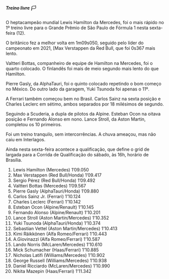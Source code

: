 ﻿##### **Treino livre** 🏳



 O heptacampeão mundial Lewis Hamilton da Mercedes, foi o mais rápido no 1º treino livre para o Grande Prêmio de São Paulo de Fórmula 1 nesta sexta-feira (12).

O britânico fez a melhor volta em 1m09s050, seguido pelo líder do campeonato em 2021, [Max Verstappen  da Red Bull, que foi 0s367 mais lento.

Valtteri Bottas, companheiro de equipe de Hamilton na Mercedes, foi o quarto colocado. O finlandês foi mais de meio segundo mais lento do que Hamilton.

Pierre Gasly, da AlphaTauri, foi o quinto colocado repetindo o bom começo no México. Do outro lado da garagem, Yuki Tsunoda foi apenas o 11º.

A Ferrari também começou bem no Brasil. Carlos Sainz na sexta posição e Charles Leclerc em sétimo, ambos separados por 18 milésimos de segundo.

Seguindo a Scuderia, a dupla de pilotos da Alpine. Esteban Ocon na oitava posição e Fernando Alonso em nono. Lance Stroll, da Aston Martin, completou os 10 primeiros.

Foi um treino tranquilo, sem intercorrências. A chuva ameaçou, mas não caiu em Interlagos.

Ainda nesta sexta-feira acontece a qualificação, que define o grid de largada para a Corrida de Qualificação do sábado, às 16h, horário de Brasília.



1. Lewis Hamilton (Mercedes) 1’09.050
2. Max Verstappen (Red Bull/Honda) 1’09.417
3.  Sergio Pérez (Red Bull/Honda) 1’09.492
4.  Valtteri Bottas (Mercedes) 1’09.567
5.  Pierre Gasly (AlphaTauri/Honda) 1’09.880
6.  Carlos Sainz Jr. (Ferrari) 1’10.124
7.  Charles Leclerc (Ferrari) 1’10.142
8.  Esteban Ocon (Alpine/Renault) 1’10.145
9.  Fernando Alonso (Alpine/Renault) 1’10.201
10.  Lance Stroll (Aston Martin/Mercedes) 1’10.352
11.  Yuki Tsunoda (AlphaTauri/Honda) 1’10.374
12.  Sebastian Vettel (Aston Martin/Mercedes) 1’10.413
13.  Kimi Räikkönen (Alfa Romeo/Ferrari) 1’10.443
14.  A.Giovinazzi (Alfa Romeo/Ferrari) 1’10.587
15.  Lando Norris (McLaren/Mercedes) 1’10.610
16.  Mick Schumacher (Haas/Ferrari) 1’10.885
17.  Nicholas Latifi (Williams/Mercedes) 1’10.902
18.  George Russell (Williams/Mercedes) 1’10.938
19.  Daniel Ricciardo (McLaren/Mercedes) 1’10.990
20.  Nikita Mazepin (Haas/Ferrari) 1’11.342
